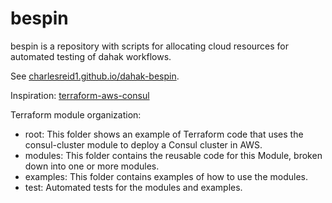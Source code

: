 # bespin 

bespin is a repository with 
scripts for allocating cloud resources
for automated testing of dahak workflows.

See [charlesreid1.github.io/dahak-bespin](https://charlesreid1.github.io/dahak-bespin).

Inspiration: [terraform-aws-consul](https://github.com/hashicorp/terraform-aws-consul)

Terraform module organization:

* root: This folder shows an example of Terraform code that uses the consul-cluster module to deploy a Consul cluster in AWS.
* modules: This folder contains the reusable code for this Module, broken down into one or more modules.
* examples: This folder contains examples of how to use the modules.
* test: Automated tests for the modules and examples.

